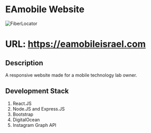 # EAmobile Website

![FiberLocator](https://eamobileisrael.com/ea.png)

# URL: https://eamobileisrael.com

## Description
A responsive website made for a mobile technology lab owner.

## Development Stack

1) React.JS
2) Node.JS and Express.JS
3) Bootstrap
4) DigitalOcean
5) Instagram Graph API
